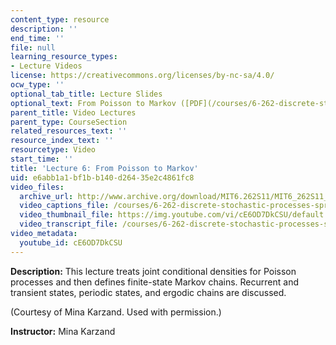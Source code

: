 ```yaml
---
content_type: resource
description: ''
end_time: ''
file: null
learning_resource_types:
- Lecture Videos
license: https://creativecommons.org/licenses/by-nc-sa/4.0/
ocw_type: ''
optional_tab_title: Lecture Slides
optional_text: From Poisson to Markov ([PDF](/courses/6-262-discrete-stochastic-processes-spring-2011/resources/mit6_262s11_lec06))
parent_title: Video Lectures
parent_type: CourseSection
related_resources_text: ''
resource_index_text: ''
resourcetype: Video
start_time: ''
title: 'Lecture 6: From Poisson to Markov'
uid: e6abb1a1-bf1b-b140-d264-35e2c4861fc8
video_files:
  archive_url: http://www.archive.org/download/MIT6.262S11/MIT6_262S11_lec06_300k.mp4
  video_captions_file: /courses/6-262-discrete-stochastic-processes-spring-2011/4bb67b70f6bc5beaa52212d78282a483_cE6OD7DkCSU.vtt
  video_thumbnail_file: https://img.youtube.com/vi/cE6OD7DkCSU/default.jpg
  video_transcript_file: /courses/6-262-discrete-stochastic-processes-spring-2011/5b403115ad4d296508296c044d298f70_cE6OD7DkCSU.pdf
video_metadata:
  youtube_id: cE6OD7DkCSU
---
```


**Description:** This lecture treats joint conditional densities for Poisson processes and then defines finite-state Markov chains. Recurrent and transient states, periodic states, and ergodic chains are discussed.

(Courtesy of Mina Karzand. Used with permission.)

**Instructor:** Mina Karzand

